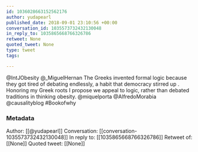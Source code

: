 ```yaml
---
id: 1036028663152562176
author: yudapearl
published_date: 2018-09-01 23:10:56 +00:00
conversation_id: 1035573732432130048
in_reply_to: 1035865668766326786
retweet: None
quoted_tweet: None
type: tweet
tags:

---
```


@IntJObesity @_MiguelHernan The Greeks invented formal logic because they got tired of debating endlessly, a habit that democracy stirred up . Honoring my Greek roots I propose we appeal to logic, rather than debated traditions in thinking obesity. @miquelporta @AlfredoMorabia @causalityblog #Bookofwhy

### Metadata

Author: [[@yudapearl]]
Conversation: [[conversation-1035573732432130048]]
In reply to: [[1035865668766326786]]
Retweet of: [[None]]
Quoted tweet: [[None]]
